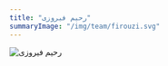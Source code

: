```yaml
---
title: "رحیم فیروزی"
summaryImage: "/img/team/firouzi.svg"
---
```

![رحیم فیروزی](/img/team/firouzi.svg)